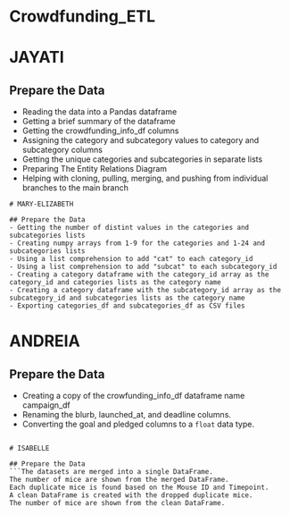 # Crowdfunding_ETL

# JAYATI

## Prepare the Data 
- Reading the data into a Pandas dataframe
- Getting a brief summary of the dataframe
- Getting the crowdfunding_info_df columns
- Assigning the category and subcategory values to category and subcategory columns
- Getting the unique categories and subcategories in separate lists
- Preparing The Entity Relations Diagram
- Helping with cloning, pulling, merging, and pushing from individual branches to the main branch

```  
# MARY-ELIZABETH

## Prepare the Data 
- Getting the number of distint values in the categories and subcategories lists
- Creating numpy arrays from 1-9 for the categories and 1-24 and subcategories lists
- Using a list comprehension to add "cat" to each category_id
- Using a list comprehension to add "subcat" to each subcategory_id
- Creating a category dataframe with the category_id array as the category_id and categories lists as the category name
- Creating a category dataframe with the subcategory_id array as the subcategory_id and subcategories lists as the category name
- Exporting categories_df and subcategories_df as CSV files
```  

# ANDREIA

## Prepare the Data 
- Creating a copy of the crowfunding_info_df dataframe name campaign_df
- Renaming the blurb, launched_at, and deadline columns.
- Converting the goal and pledged columns to a `float` data type.
```  

# ISABELLE

## Prepare the Data 
```The datasets are merged into a single DataFrame.  
The number of mice are shown from the merged DataFrame.  
Each duplicate mice is found based on the Mouse ID and Timepoint.  
A clean DataFrame is created with the dropped duplicate mice. 
The number of mice are shown from the clean DataFrame.
```  
